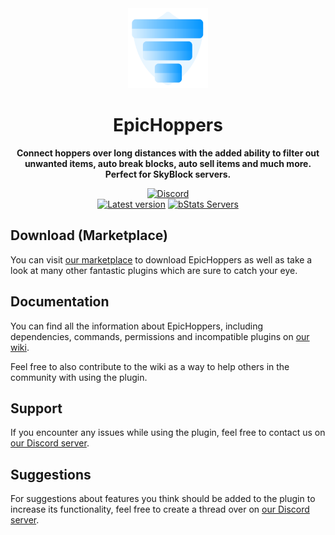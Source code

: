 <!--suppress HtmlDeprecatedAttribute -->
<div align="center">
<img src="docs/Logo.png" width="128px">

# EpicHoppers
**Connect hoppers over long distances with the added ability to filter out unwanted items, auto break blocks, auto sell items and much more.**
**Perfect for SkyBlock servers.**


[![Discord][Discord shield]][Discord invite]
<br>
[![Latest version][Latest version shield]][Plugin page]
[![bStats Servers][bStats shield]][bStats page]
</div>


## Download (Marketplace)
You can visit [our marketplace][Plugin page] to download EpicHoppers as well as take a
look at many other fantastic plugins which are sure to catch your eye.

## Documentation
You can find all the information about EpicHoppers, including dependencies, commands, permissions and incompatible
plugins on [our wiki][Plugin wiki].

Feel free to also contribute to the wiki as a way to help others in the community with using the plugin.

## Support
If you encounter any issues while using the plugin, feel free to contact us on
[our Discord server][Discord invite].

## Suggestions
For suggestions about features you think should be added to the plugin to increase its functionality, feel free to
create a thread over on [our Discord server][Discord invite].


[Plugin page]: https://songoda.com/product/8
[Plugin wiki]: https://songoda.notion.site/EpicHoppers-3901d0bf2c9a42c995882a9ca599bfbe
[Discord invite]: https://discord.gg/7TXM8xr2Ng

[Discord shield]: https://img.shields.io/discord/1214289374506917889?color=5865F2&label=Discord&logo=discord&logoColor=5865F2
[Latest version shield]: https://img.shields.io/badge/dynamic/xml?style=flat&color=blue&logo=github&logoColor=white&label=Latest&url=https%3A%2F%2Fraw.githubusercontent.com%2Fcraftaro%2FEpicHoppers%2Fmaster%2Fpom.xml&query=%2F*%5Blocal-name()%3D'project'%5D%2F*%5Blocal-name()%3D'version'%5D

[bStats page]: https://bstats.org/plugin/bukkit/EpicHoppers/4185
[bStats shield]: https://img.shields.io/bstats/servers/4185?label=Servers
